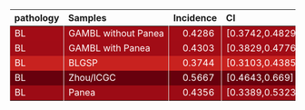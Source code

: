 <table class="table" style="margin-left: auto; margin-right: auto;">
 <thead>
  <tr>
   <th style="text-align:left;"> pathology </th>
   <th style="text-align:left;"> Samples </th>
   <th style="text-align:right;"> Incidence </th>
   <th style="text-align:left;"> CI </th>
  </tr>
 </thead>
<tbody>
  <tr>
   <td style="text-align:left;color: rgba(255, 255, 255, 255) !important;background-color: rgba(162, 12, 22, 255) !important;border-left:1px solid #DDDDDD;white-space: nowrap;"> BL </td>
   <td style="text-align:left;color: rgba(255, 255, 255, 255) !important;background-color: rgba(162, 12, 22, 255) !important;border-left:1px solid #DDDDDD;white-space: nowrap;"> GAMBL without Panea </td>
   <td style="text-align:right;color: rgba(255, 255, 255, 255) !important;background-color: rgba(162, 12, 22, 255) !important;border-left:1px solid #DDDDDD;white-space: nowrap;"> <span style="     color: rgba(255, 255, 255, 255) !important;border-radius: 4px; padding-right: 4px; padding-left: 4px; background-color: rgba(162, 12, 22, 255) !important;">0.4286</span> </td>
   <td style="text-align:left;color: rgba(255, 255, 255, 255) !important;background-color: rgba(162, 12, 22, 255) !important;border-left:1px solid #DDDDDD;white-space: nowrap;"> [0.3742,0.4829] </td>
  </tr>
  <tr>
   <td style="text-align:left;color: rgba(255, 255, 255, 255) !important;background-color: rgba(161, 12, 22, 255) !important;border-left:1px solid #DDDDDD;white-space: nowrap;"> BL </td>
   <td style="text-align:left;color: rgba(255, 255, 255, 255) !important;background-color: rgba(161, 12, 22, 255) !important;border-left:1px solid #DDDDDD;white-space: nowrap;"> GAMBL with Panea </td>
   <td style="text-align:right;color: rgba(255, 255, 255, 255) !important;background-color: rgba(161, 12, 22, 255) !important;border-left:1px solid #DDDDDD;white-space: nowrap;"> <span style="     color: rgba(255, 255, 255, 255) !important;border-radius: 4px; padding-right: 4px; padding-left: 4px; background-color: rgba(161, 12, 22, 255) !important;">0.4303</span> </td>
   <td style="text-align:left;color: rgba(255, 255, 255, 255) !important;background-color: rgba(161, 12, 22, 255) !important;border-left:1px solid #DDDDDD;white-space: nowrap;"> [0.3829,0.4776] </td>
  </tr>
  <tr>
   <td style="text-align:left;color: rgba(255, 255, 255, 255) !important;background-color: rgba(200, 34, 31, 255) !important;border-left:1px solid #DDDDDD;white-space: nowrap;"> BL </td>
   <td style="text-align:left;color: rgba(255, 255, 255, 255) !important;background-color: rgba(200, 34, 31, 255) !important;border-left:1px solid #DDDDDD;white-space: nowrap;"> BLGSP </td>
   <td style="text-align:right;color: rgba(255, 255, 255, 255) !important;background-color: rgba(200, 34, 31, 255) !important;border-left:1px solid #DDDDDD;white-space: nowrap;"> <span style="     color: rgba(255, 255, 255, 255) !important;border-radius: 4px; padding-right: 4px; padding-left: 4px; background-color: rgba(200, 34, 31, 255) !important;">0.3744</span> </td>
   <td style="text-align:left;color: rgba(255, 255, 255, 255) !important;background-color: rgba(200, 34, 31, 255) !important;border-left:1px solid #DDDDDD;white-space: nowrap;"> [0.3103,0.4385] </td>
  </tr>
  <tr>
   <td style="text-align:left;color: rgba(255, 255, 255, 255) !important;background-color: rgba(103, 0, 13, 255) !important;border-left:1px solid #DDDDDD;white-space: nowrap;"> BL </td>
   <td style="text-align:left;color: rgba(255, 255, 255, 255) !important;background-color: rgba(103, 0, 13, 255) !important;border-left:1px solid #DDDDDD;white-space: nowrap;"> Zhou/ICGC </td>
   <td style="text-align:right;color: rgba(255, 255, 255, 255) !important;background-color: rgba(103, 0, 13, 255) !important;border-left:1px solid #DDDDDD;white-space: nowrap;"> <span style="     color: rgba(255, 255, 255, 255) !important;border-radius: 4px; padding-right: 4px; padding-left: 4px; background-color: rgba(103, 0, 13, 255) !important;">0.5667</span> </td>
   <td style="text-align:left;color: rgba(255, 255, 255, 255) !important;background-color: rgba(103, 0, 13, 255) !important;border-left:1px solid #DDDDDD;white-space: nowrap;"> [0.4643,0.669] </td>
  </tr>
  <tr>
   <td style="text-align:left;color: rgba(255, 255, 255, 255) !important;background-color: rgba(156, 11, 21, 255) !important;border-left:1px solid #DDDDDD;white-space: nowrap;"> BL </td>
   <td style="text-align:left;color: rgba(255, 255, 255, 255) !important;background-color: rgba(156, 11, 21, 255) !important;border-left:1px solid #DDDDDD;white-space: nowrap;"> Panea </td>
   <td style="text-align:right;color: rgba(255, 255, 255, 255) !important;background-color: rgba(156, 11, 21, 255) !important;border-left:1px solid #DDDDDD;white-space: nowrap;"> <span style="     color: rgba(255, 255, 255, 255) !important;border-radius: 4px; padding-right: 4px; padding-left: 4px; background-color: rgba(156, 11, 21, 255) !important;">0.4356</span> </td>
   <td style="text-align:left;color: rgba(255, 255, 255, 255) !important;background-color: rgba(156, 11, 21, 255) !important;border-left:1px solid #DDDDDD;white-space: nowrap;"> [0.3389,0.5323] </td>
  </tr>
</tbody>
</table>